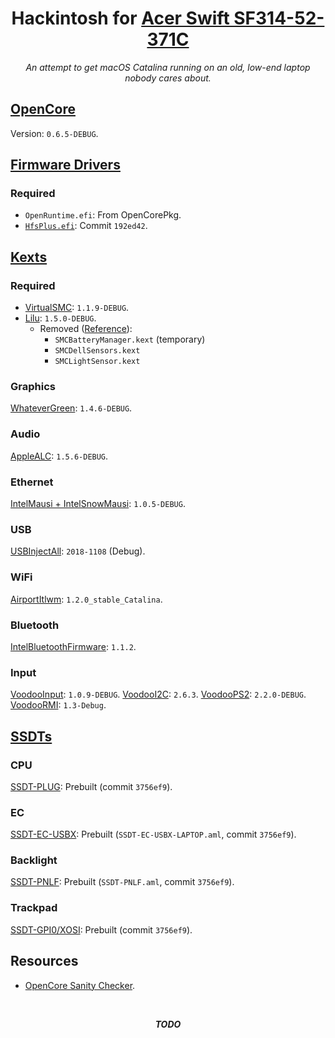 <!-- markdownlint-disable MD024 MD033 -->

<div align="center">

# Hackintosh for [Acer Swift SF314-52-371C][snlookup]

_An attempt to get macOS Catalina running on an old, low-end laptop nobody cares about._

</div>

## [OpenCore][opencore]

Version: `0.6.5-DEBUG`.

## [Firmware Drivers][firmware-drivers]

### Required

- `OpenRuntime.efi`: From OpenCorePkg.
- [`HfsPlus.efi`][hfsplus]: Commit `192ed42`.

## [Kexts][kexts]

### Required

- [VirtualSMC][virtualsmc]: `1.1.9-DEBUG`.
- [Lilu][lilu]: `1.5.0-DEBUG`.
  - Removed ([Reference][lilu-removed-reference]):
    - `SMCBatteryManager.kext` (temporary)
    - `SMCDellSensors.kext`
    - `SMCLightSensor.kext`

### Graphics

[WhateverGreen][whatevergreen]: `1.4.6-DEBUG`.

### Audio

[AppleALC][applealc]: `1.5.6-DEBUG`.

### Ethernet

[IntelMausi + IntelSnowMausi][intelmausi]: `1.0.5-DEBUG`.

### USB

[USBInjectAll][usbinjectall]: `2018-1108` (Debug).

### WiFi

[AirportItlwm][airportitlwm]: `1.2.0_stable_Catalina`.

### Bluetooth

[IntelBluetoothFirmware][intelbluetoothfirmware]: `1.1.2`.

### Input

[VoodooInput][voodooinput]: `1.0.9-DEBUG`.
[VoodooI2C][voodooi2c]: `2.6.3`.
[VoodooPS2][voodoops2]: `2.2.0-DEBUG`.
[VoodooRMI][voodoormi]: `1.3-Debug`.

## [SSDTs][ssdts]

### CPU

[SSDT-PLUG][ssdt-plug]: Prebuilt (commit `3756ef9`).

### EC

[SSDT-EC-USBX][ssdt-ec-usbx]: Prebuilt (`SSDT-EC-USBX-LAPTOP.aml`, commit `3756ef9`).

### Backlight

[SSDT-PNLF][ssdt-pnlf]: Prebuilt (`SSDT-PNLF.aml`, commit `3756ef9`).

### Trackpad

[SSDT-GPI0/XOSI][ssdt-gpi0-xosi]: Prebuilt (commit `3756ef9`).

## Resources

- [OpenCore Sanity Checker][opencore-sanity-checker].

<div align="center">

<br/>

**_TODO_**

</div>

<!-- Links -->

[snlookup]: https://snlookup.com/acer-swift-sf314-52-ultra-thin-nx-gplal-003-p110150
[opencore]: https://github.com/acidanthera/OpenCorePkg
[firmware-drivers]: https://dortania.github.io/OpenCore-Install-Guide/ktext.html#firmware-drivers
[hfsplus]: https://github.com/acidanthera/OcBinaryData/blob/master/Drivers/HfsPlus.efi
[kexts]: https://dortania.github.io/OpenCore-Install-Guide/ktext.html#kexts
[virtualsmc]: https://github.com/acidanthera/VirtualSMC
[lilu]: https://github.com/acidanthera/Lilu
[lilu-removed-reference]: https://dortania.github.io/OpenCore-Install-Guide/ktext.html#virtualsmc-plugins
[whatevergreen]: https://github.com/acidanthera/WhateverGreen
[applealc]: https://github.com/acidanthera/AppleALC
[intelmausi]: https://github.com/acidanthera/IntelMausi
[usbinjectall]: https://bitbucket.org/RehabMan/os-x-usb-inject-all
[airportitlwm]: https://github.com/OpenIntelWireless/itlwm
[intelbluetoothfirmware]: https://github.com/OpenIntelWireless/IntelBluetoothFirmware
[voodooinput]: https://github.com/acidanthera/VoodooInput
[voodooi2c]: https://github.com/VoodooI2C/VoodooI2C
[voodoops2]: https://github.com/acidanthera/VoodooPS2
[voodoormi]: https://github.com/VoodooSMBus/VoodooRMI
[ssdts]: https://dortania.github.io/OpenCore-Install-Guide/ktext.html#ssdts
[ssdt-plug]: https://dortania.github.io/Getting-Started-With-ACPI/Universal/plug.html
[ssdt-ec-usbx]: https://dortania.github.io/Getting-Started-With-ACPI/Universal/ec-fix.html
[ssdt-pnlf]: https://dortania.github.io/Getting-Started-With-ACPI/Laptops/backlight.html
[ssdt-gpi0-xosi]: https://dortania.github.io/Getting-Started-With-ACPI/Laptops/trackpad.html
[opencore-sanity-checker]: https://opencore.slowgeek.com/
